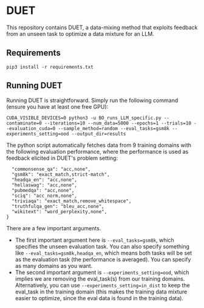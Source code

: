 # DUET
This repository contains DUET, a data-mixing method that exploits feedback from an unseen task to optimize a data mixture for an LLM.

## Requirements

```
pip3 install -r requirements.txt
```

## Running DUET
Running DUET is straightforward. Simply run the following command (ensure you have at least one free GPU):
```
CUDA_VISIBLE_DEVICES=0 python3 -u BO_runs_LLM_specific.py --contaminate=0 --iterations=10 --num_data=5000 --epochs=1 --trials=10 --evaluation_cuda=0 --sample_method=random --eval_tasks=gsm8k --experiments_setting=ood --output_dir=results
```
The python script automatically fetches data from 9 training domains with the following evaluation performance, where the performance is used as feedback elicited in DUET's problem setting:
```task_metrics = {
  "commonsense_qa": "acc,none",
  "gsm8k": "exact_match,strict-match",
  "headqa_en": "acc,none",
  "hellaswag": "acc,none",
  "pubmedqa": "acc,none",
  "sciq": "acc_norm,none",
  "triviaqa": "exact_match,remove_whitespace",
  "truthfulqa_gen": "bleu_acc,none",
  "wikitext": "word_perplexity,none",
}
```

There are a few important arguments.
- The first important argument here is `--eval_tasks=gsm8k`, which specifies the unseen evaluation task. You can also specify something like `--eval_tasks=gsm8k,headqa_en`, which means both tasks will be set as the evaluation task (the performance is averaged). You can specify as many domains as you want.
- The second important argument is `--experiments_setting=ood`, which implies we are removing the eval_task(s) from our training domains. Alternatively, you can use `--experiments_setting=in_dist` to keep the eval_task in the training domain (this makes the training data mixture easier to optimize, since the eval data is found in the training data).

